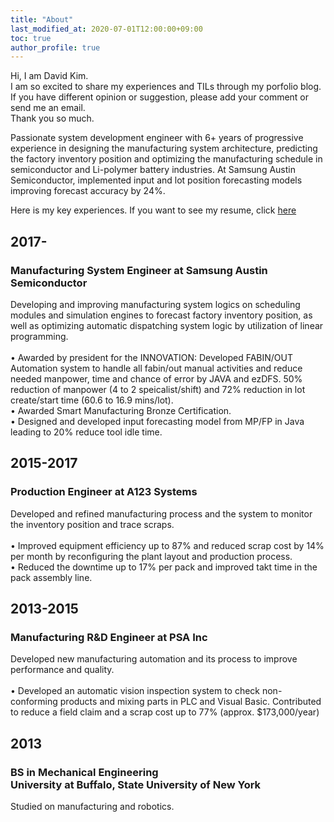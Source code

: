 ```yaml
---
title: "About"
last_modified_at: 2020-07-01T12:00:00+09:00
toc: true
author_profile: true
---
```

Hi, I am David Kim.<br>
I am so excited to share my experiences and TILs through my porfolio blog.<br>
If you have different opinion or suggestion, please add your comment or send me an email.<br>
Thank you so much.<br>

Passionate system development engineer with 6+ years of progressive experience in designing the manufacturing system architecture, predicting the factory inventory position and optimizing the manufacturing schedule in semiconductor and Li-polymer battery industries. At Samsung Austin Semiconductor, implemented input and lot position forecasting models improving forecast accuracy by 24%.

Here is my key experiences. If you want to see my resume, click [here](resume.pdf)

## 2017-
### Manufacturing System Engineer at Samsung Austin Semiconductor
<p>Developing and improving manufacturing system logics on scheduling modules and simulation engines to forecast factory inventory position, as well as optimizing automatic dispatching system logic by utilization of linear programming.<br>
<br>• Awarded by president for the INNOVATION: Developed FABIN/OUT Automation system to handle all fabin/out manual activities and reduce needed manpower, time and chance of error by JAVA and ezDFS. 50% reduction of manpower (4 to 2 speicalist/shift) and 72% reduction in lot create/start time (60.6 to 16.9 mins/lot).
<br>• Awarded Smart Manufacturing Bronze Certification.
<br>• Designed and developed input forecasting model from MP/FP in Java leading to 20% reduce tool idle time.
</p>



## 2015-2017
### Production Engineer at A123 Systems
<p>Developed and refined manufacturing process and the system to monitor the inventory position and trace scraps.<br>
<br>• Improved equipment efficiency up to 87% and reduced scrap cost by 14% per month by reconfiguring the plant layout and production process. 
<br>• Reduced the downtime up to 17% per pack and improved takt time in the pack assembly line.
</p>



## 2013-2015
### Manufacturing R&D Engineer at PSA Inc
<p>Developed new manufacturing automation and its process to improve performance and quality.<br>
<br>• Developed an automatic vision inspection system to check non-conforming products and mixing parts in PLC and Visual Basic. Contributed to reduce a field claim and a scrap cost up to 77% (approx. $173,000/year)
</p>



## 2013
### BS in Mechanical Engineering<br>University at Buffalo, State University of New York
<p>Studied on manufacturing and robotics.</p>
